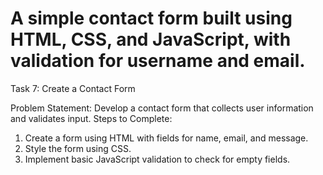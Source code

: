 # A simple contact form built using HTML, CSS, and JavaScript, with validation for username and email.

Task 7: Create a Contact Form

Problem Statement: Develop a contact form that collects user information and validates input.
Steps to Complete:

1. Create a form using HTML with fields for name, email, and message.
2. Style the form using CSS.
3. Implement basic JavaScript validation to check for empty fields.
